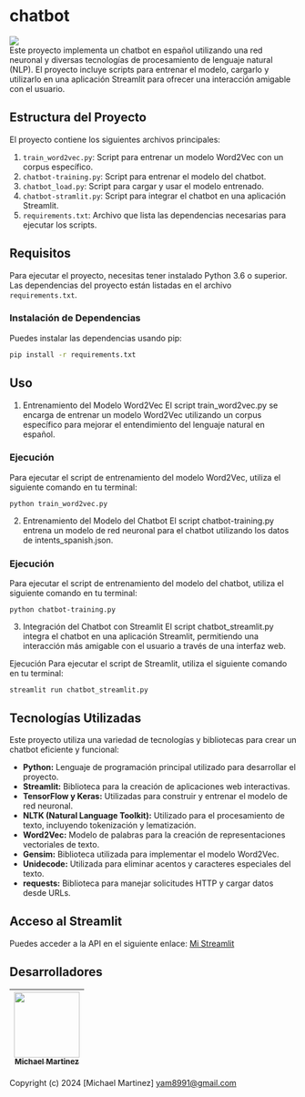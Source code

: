 # chatbot
<div style="display: flex; align-items: center;">
    
<img src="https://img.shields.io/badge/STATUS-EN%20DESAROLLO-green" />
    
</div>
Este proyecto implementa un chatbot en español utilizando una red neuronal y diversas tecnologías de procesamiento de lenguaje natural (NLP). El proyecto incluye scripts para entrenar el modelo, cargarlo y utilizarlo en una aplicación Streamlit para ofrecer una interacción amigable con el usuario.

## Estructura del Proyecto

El proyecto contiene los siguientes archivos principales:

1. `train_word2vec.py`: Script para entrenar un modelo Word2Vec con un corpus específico.
2. `chatbot-training.py`: Script para entrenar el modelo del chatbot.
3. `chatbot_load.py`: Script para cargar y usar el modelo entrenado.
4. `chatbot-stramlit.py`: Script para integrar el chatbot en una aplicación Streamlit.
5. `requirements.txt`: Archivo que lista las dependencias necesarias para ejecutar los scripts.

## Requisitos

Para ejecutar el proyecto, necesitas tener instalado Python 3.6 o superior. Las dependencias del proyecto están listadas en el archivo `requirements.txt`.

### Instalación de Dependencias

Puedes instalar las dependencias usando pip:

```bash
pip install -r requirements.txt
```

## Uso
1. Entrenamiento del Modelo Word2Vec
El script train_word2vec.py se encarga de entrenar un modelo Word2Vec utilizando un corpus específico para mejorar el entendimiento del lenguaje natural en español.

### Ejecución
Para ejecutar el script de entrenamiento del modelo Word2Vec, utiliza el siguiente comando en tu terminal:

```
python train_word2vec.py
```
2. Entrenamiento del Modelo del Chatbot
El script chatbot-training.py entrena un modelo de red neuronal para el chatbot utilizando los datos de intents_spanish.json.

### Ejecución
Para ejecutar el script de entrenamiento del modelo del chatbot, utiliza el siguiente comando en tu terminal:

```
python chatbot-training.py
```
3. Integración del Chatbot con Streamlit
El script chatbot_streamlit.py integra el chatbot en una aplicación Streamlit, permitiendo una interacción más amigable con el usuario a través de una interfaz web.

Ejecución
Para ejecutar el script de Streamlit, utiliza el siguiente comando en tu terminal:

```
streamlit run chatbot_streamlit.py
```

## Tecnologías Utilizadas
Este proyecto utiliza una variedad de tecnologías y bibliotecas para crear un chatbot eficiente y funcional:

- **Python:** Lenguaje de programación principal utilizado para desarrollar el proyecto.
- **Streamlit:** Biblioteca para la creación de aplicaciones web interactivas.
- **TensorFlow y Keras:** Utilizadas para construir y entrenar el modelo de red neuronal.
- **NLTK (Natural Language Toolkit):** Utilizado para el procesamiento de texto, incluyendo tokenización y lematización.
- **Word2Vec:** Modelo de palabras para la creación de representaciones vectoriales de texto.
- **Gensim:** Biblioteca utilizada para implementar el modelo Word2Vec.
- **Unidecode:** Utilizada para eliminar acentos y caracteres especiales del texto.
- **requests:** Biblioteca para manejar solicitudes HTTP y cargar datos desde URLs.

## Acceso al Streamlit

Puedes acceder a la API en el siguiente enlace: [Mi Streamlit](https://chatbot-f4agujo33egcfeutr3chbe.streamlit.app)

## Desarrolladores

| [<img src="https://avatars.githubusercontent.com/u/163685041?v=4" width=115><br><sub>Michael Martinez</sub>](https://github.com/bkmay1417) |
| :---: |

Copyright (c) 2024 [Michael Martinez] yam8991@gmail.com

